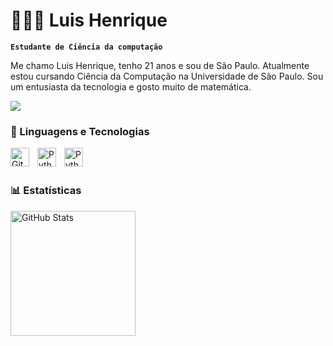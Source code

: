 #  👨🏽‍💻 Luis Henrique
**`Estudante de Ciência da computação`**

Me chamo Luis Henrique, tenho 21 anos e sou de São Paulo. Atualmente estou cursando Ciência da Computação na Universidade de São Paulo. Sou um entusiasta da tecnologia e gosto muito de matemática.

<div> 
  <a href="https://www.linkedin.com/in/luis-henrique-desenvolvedor/" target="_blank"><img src="https://img.shields.io/badge/-LinkedIn-%230077B5?style=for-the-badge&logo=linkedin&logoColor=white" target="_blank"></a> 
  
</div>



### 🤖 Linguagens e Tecnologias

 
<img 
    align="left" 
    alt="Git" 
    title="Git"
    width="30px" 
    style="padding-right: 10px;" 
    src="https://cdn.jsdelivr.net/gh/devicons/devicon@latest/icons/git/git-original.svg" 
/>
<img 
    align="left" 
    alt="Python" 
    title="Python"
    width="30px" 
    style="padding-right: 10px;" 
    src="https://cdn.jsdelivr.net/gh/devicons/devicon@latest/icons/python/python-original.svg" 
/>


<img 
  align="left" 
    alt="Python" 
    title="Python"
    width="30px" 
    style="padding-right: 10px;" 
    src="https://cdn.jsdelivr.net/gh/devicons/devicon@latest/icons/cplusplus/cplusplus-original.svg" />
          

<br/>
<br/>

### 📊 Estatísticas 

<img 
  align="left" 
    alt="GitHub Stats" 
    height="200" 
    style="padding-right: 10px;" 
    src="https://github-readme-stats.vercel.app/api/top-langs/?username=LuisHenriique&theme=tokyonight&locale=pt-br&layout=compact&custom_title=Tecnologias&langs_count=7" />

